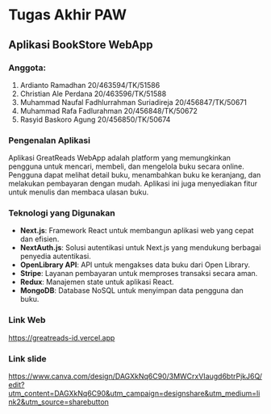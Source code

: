 # Tugas Akhir PAW

## Aplikasi BookStore WebApp

### Anggota:
1. Ardianto Ramadhan 20/463594/TK/51586
2. Christian Ale Perdana 20/463596/TK/51588
3. Muhammad Naufal Fadhlurrahman Suriadireja 20/456847/TK/50671
4. Muhammad Rafa Fadlurahman 20/456848/TK/50672
5. Rasyid Baskoro Agung 20/456850/TK/50674

### Pengenalan Aplikasi
Aplikasi GreatReads WebApp adalah platform yang memungkinkan pengguna untuk mencari, membeli, dan mengelola buku secara online. Pengguna dapat melihat detail buku, menambahkan buku ke keranjang, dan melakukan pembayaran dengan mudah. Aplikasi ini juga menyediakan fitur untuk menulis dan membaca ulasan buku.

### Teknologi yang Digunakan
- **Next.js**: Framework React untuk membangun aplikasi web yang cepat dan efisien.
- **NextAuth.js**: Solusi autentikasi untuk Next.js yang mendukung berbagai penyedia autentikasi.
- **OpenLibrary API**: API untuk mengakses data buku dari Open Library.
- **Stripe**: Layanan pembayaran untuk memproses transaksi secara aman.
- **Redux**: Manajemen state untuk aplikasi React.
- **MongoDB**: Database NoSQL untuk menyimpan data pengguna dan buku.

### Link Web
https://greatreads-id.vercel.app

### Link slide
https://www.canva.com/design/DAGXkNq6C90/3MWCrxVIaugd6btrPjkJ6Q/edit?utm_content=DAGXkNq6C90&utm_campaign=designshare&utm_medium=link2&utm_source=sharebutton
